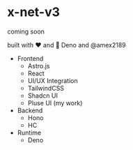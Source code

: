 # x-net-v3
coming soon

built with ❤ and 🦕 Deno and @amex2189

- Frontend
  - Astro.js
  - React
  - UI/UX Integration
  - TailwindCSS
  - Shadcn UI
  - Pluse UI (my work)
- Backend
  - Hono
  - HC
- Runtime
  - Deno